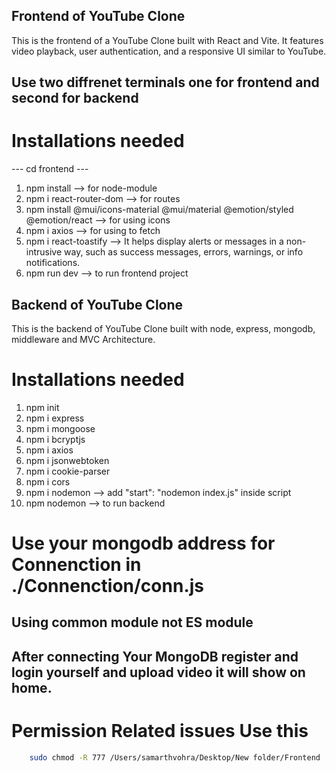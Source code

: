 ## Frontend of YouTube Clone 
This is the frontend of a YouTube Clone built with React and Vite. It features video playback, user authentication, and a responsive UI similar to YouTube. 

## Use two diffrenet terminals one for frontend and second for backend

# Installations needed
--- cd frontend ---
1. npm install --> for node-module
2. npm i react-router-dom --> for routes
3. npm install @mui/icons-material @mui/material @emotion/styled @emotion/react --> for using icons 
4. npm i axios --> for using to fetch 
5. npm i react-toastify --> It helps display alerts or messages in a non-intrusive way, such as success messages, errors, warnings, or info notifications.
6. npm run dev --> to run frontend project

## Backend of YouTube Clone
This is the backend of YouTube Clone built with node, express, mongodb, middleware and MVC Architecture.

# Installations needed

1. npm init 
2. npm i express
3. npm i mongoose
4. npm i bcryptjs
5. npm i axios
6. npm i jsonwebtoken
7. npm i cookie-parser
8. npm i cors
9. npm i nodemon --> add "start": "nodemon index.js" inside script
10. npm nodemon --> to run backend

# Use your mongodb address for Connenction in ./Connenction/conn.js

## Using common module not ES module

## After connecting Your MongoDB register and login yourself and upload video it will show on home.

# Permission Related issues Use this 
```bash
    sudo chmod -R 777 /Users/samarthvohra/Desktop/New folder/Frontend
```
